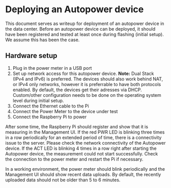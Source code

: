 # Deploying an Autopower device

This document serves as writeup for deployment of an autopower device in the data center. Before an autopower device can be deployed, it should have been registered and tested at least once during flashing (initial setup). We assume this has been the case.

## Hardware setup
1. Plug in the power meter in a USB port
2. Set up network access for this autopower device. **Note:** Dual Stack (IPv4 and IPv6) is preferred. The devices should also work behind NAT, or IPv4 only networks, however it is preferrable to have both protocols enabled. By default, the devices get their adresses via DHCP. Custom/other configuration needs to be done on the operating system level during initial setup.
3. Connect the Ethernet cable to the Pi
4. Connect the Power Meter to the device under test
5. Connect the Raspberry Pi to power

After some time, the Raspberry Pi should register and show that it is measuring in the Management UI.
If the red PWR LED is blinking three times in a row periodically for an extended period of time, there is a connectivity issue to the server. Please check the network connectivity of the Autopower device.
If the ACT LED is blinking 4 times in a row right after starting the Autopower device, the measurement could not start successfully. Check the connection to the power meter and restart the Pi if necessary.

In a working environment, the power meter should blink periodically and the Management UI should show recent data uploads. By default, the recently uploaded data should not be older than 5 to 6 minutes. 
